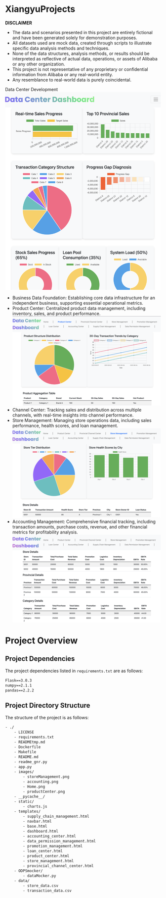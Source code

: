 # XiangyuProjects


__DISCLAIMER__
- The data and scenarios presented in this project are entirely fictional and have been generated solely for demonstration purposes.
- All datasets used are mock data, created through scripts to illustrate specific data analysis methods and techniques. 
- None of the data structures, analysis methods, or results should be interpreted as reflective of actual data, operations, or assets of Alibaba or any other organization. 
- This project is not representative of any proprietary or confidential information from Alibaba or any real-world entity. 
- Any resemblance to real-world data is purely coincidental.

Data Center Development
![alt text](images/Home.png)
- Business Data Foundation: Establishing core data infrastructure for an independent business, supporting essential operational metrics.
- Product Center: Centralized product data management, including inventory, sales, and product performance.
![alt text](images/productCenter.png)
- Channel Center: Tracking sales and distribution across multiple channels, with real-time insights into channel performance.
- Store Management: Managing store operations data, including sales performance, health scores, and loan management.
![alt text](images/storeManagement.png)
- Accounting Management: Comprehensive financial tracking, including transaction amounts, purchase costs, revenue, and other financial metrics for profitability analysis.
![alt text](images/accounting.png)


# Project Overview

## Project Dependencies
The project dependencies listed in `requirements.txt` are as follows:

```text
Flask==3.0.3
numpy==2.1.1
pandas==2.2.2
```

## Project Directory Structure
The structure of the project is as follows:

```text
- ./
    - LICENSE
    - requirements.txt
    - READMEtmp.md
    - Dockerfile
    - Makefile
    - README.md
    - readme_gnr.py
    - app.py
    - images/
        - storeManagement.png
        - accounting.png
        - Home.png
        - productCenter.png
    - __pycache__/
    - static/
        - charts.js
    - templates/
        - supply_chain_management.html
        - navbar.html
        - base.html
        - dashboard.html
        - accounting_center.html
        - data_permission_management.html
        - promotion_management.html
        - loan_center.html
        - product_center.html
        - store_management.html
        - provincial_channel_center.html
    - ODPSmocker/
        - dataMocker.py
    - data/
        - store_data.csv
        - transaction_data.csv
```
